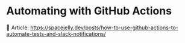 # Automating  with GitHub Actions

📝 Article: https://spacejelly.dev/posts/how-to-use-github-actions-to-automate-tests-and-slack-notifications/

